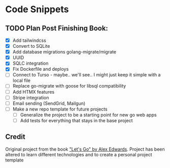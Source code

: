 # Code Snippets

## TODO Plan Post Finishing Book:

- [x] Add tailwindcss
- [x] Convert to SQLite
- [x] Add database migrations golang-migrate/migrate
- [x] UUID
- [x] SQLC integration
- [x] Fix Dockerfile and deploys
- [ ] Connect to Turso - maybe.. we'll see.. I might just keep it simple with a local file
- [ ] Replace go-migrate with goose for libsql compatibility
- [ ] Add HTMX features
- [ ] Stripe integration
- [ ] Email sending (SendGrid, Mailgun)
- [ ] Make a new repo template for future projects
  - [ ] Generalize the project to be a starting point for new go web apps
  - [ ] Add tests for everything that stays in the base project

## Credit

Original project from the book ["Let's Go" by Alex Edwards](https://lets-go.alexedwards.net/).
Project has been altered to learn different technologies and to create a personal project template

